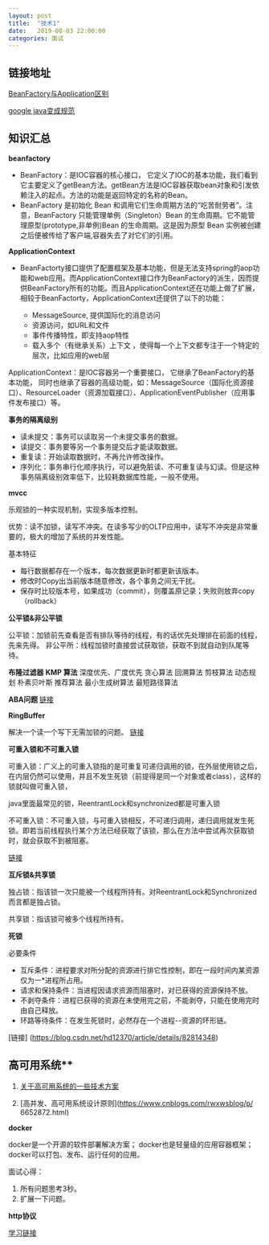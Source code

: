 ```yaml
---
layout: post
title:  "技术1"
date:   2019-08-03 22:00:00
categories: 面试
---
```


 ## 链接地址
[BeanFactory与Application区别](https://www.cnblogs.com/xiaoxi/p/5846416.html)

[google java变成规范](https://www.cnblogs.com/lanxuezaipiao/p/3534447.html)

 ## 知识汇总
 

 **beanfactory**

* BeanFactory：是IOC容器的核心接口， 它定义了IOC的基本功能，我们看到它主要定义了getBean方法。getBean方法是IOC容器获取bean对象和引发依赖注入的起点。方法的功能是返回特定的名称的Bean。
* BeanFactory 是初始化 Bean 和调用它们生命周期方法的“吃苦耐劳者”。注意，BeanFactory 只能管理单例（Singleton）Bean 的生命周期。它不能管理原型(prototype,非单例)Bean 的生命周期。这是因为原型 Bean 实例被创建之后便被传给了客户端,容器失去了对它们的引用。

**ApplicationContext**

* BeanFactorty接口提供了配置框架及基本功能，但是无法支持spring的aop功能和web应用。而ApplicationContext接口作为BeanFactory的派生，因而提供BeanFactory所有的功能。而且ApplicationContext还在功能上做了扩展，相较于BeanFactorty，ApplicationContext还提供了以下的功能： 

    * MessageSource, 提供国际化的消息访问  
    * 资源访问，如URL和文件  
    * 事件传播特性，即支持aop特性
    * 载入多个（有继承关系）上下文 ，使得每一个上下文都专注于一个特定的层次，比如应用的web层 

ApplicationContext：是IOC容器另一个重要接口， 它继承了BeanFactory的基本功能， 同时也继承了容器的高级功能，如：MessageSource（国际化资源接口）、ResourceLoader（资源加载接口）、ApplicationEventPublisher（应用事件发布接口）等。

**事务的隔离级别**

* 读未提交：事务可以读取另一个未提交事务的数据。
* 读提交：事务要等另一个事务提交后才能读取数据。
* 重复读：开始读取数据时，不再允许修改操作。
* 序列化：事务串行化顺序执行，可以避免脏读、不可重复读与幻读。但是这种事务隔离级别效率低下，比较耗数据库性能，一般不使用。

**mvcc**

乐观锁的一种实现机制，实现多版本控制。

优势：读不加锁，读写不冲突。在读多写少的OLTP应用中，读写不冲突是非常重要的，极大的增加了系统的并发性能。

基本特征

* 每行数据都存在一个版本，每次数据更新时都更新该版本。
* 修改时Copy出当前版本随意修改，各个事务之间无干扰。
* 保存时比较版本号，如果成功（commit），则覆盖原记录；失败则放弃copy（rollback）

**公平锁&非公平锁**

公平锁：加锁前先查看是否有排队等待的线程，有的话优先处理排在前面的线程，先来先得。
非公平所：线程加锁时直接尝试获取锁，获取不到就自动到队尾等待。

**布隆过滤器**
**KMP 算法**
深度优先、广度优先
贪心算法
回溯算法
剪枝算法
动态规划
朴素贝叶斯
推荐算法
最小生成树算法
最短路径算法

**ABA问题**
[链接](https://www.jianshu.com/p/72d02353dc7e)

**RingBuffer**

解决一个读一个写下无需加锁的问题。
[链接](https://blog.csdn.net/jkqwd1222/article/details/82194305)

**可重入锁和不可重入锁**

可重入锁：广义上的可重入锁指的是可重复可递归调用的锁，在外层使用锁之后，在内层仍然可以使用，并且不发生死锁（前提得是同一个对象或者class），这样的锁就叫做可重入锁，

java里面最常见的锁，ReentrantLock和synchronized都是可重入锁

不可重入锁：不可重入锁，与可重入锁相反，不可递归调用，递归调用就发生死锁。即若当前线程执行某个方法已经获取了该锁，那么在方法中尝试再次获取锁时，就会获取不到被阻塞。

[链接](https://blog.csdn.net/w178191520/article/details/86563603)

**互斥锁&共享锁**

独占锁：指该锁一次只能被一个线程所持有。对ReentrantLock和Synchronized而言都是独占锁。

共享锁：指该锁可被多个线程所持有。

**死锁**

必要条件

* 互斥条件：进程要求对所分配的资源进行排它性控制，即在一段时间内某资源仅为一*进程所占用。
* 请求和保持条件：当进程因请求资源而阻塞时，对已获得的资源保持不放。
* 不剥夺条件：进程已获得的资源在未使用完之前，不能剥夺，只能在使用完时由自己释放。
* 环路等待条件：在发生死锁时，必然存在一个进程--资源的环形链。

[链接] (https://blog.csdn.net/hd12370/article/details/82814348)

## 高可用系统**

1. [关于高可用系统的一些技术方案](https://blog.csdn.net/hustspy1990/article/details/78008324)

2. [高并发、高可用系统设计原则](https://www.cnblogs.com/rwxwsblog/p/
6652872.html)

**docker**

docker是一个开源的软件部署解决方案；
docker也是轻量级的应用容器框架；
docker可以打包、发布、运行任何的应用。

面试心得：

1. 所有问题思考3秒。
2. 扩展一下问题。

**http协议**

[学习链接](https://www.cnblogs.com/chenliyang/p/6558756.html)